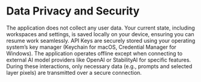 # Data Privacy and Security

The application does not collect any user data. Your current state, including workspaces and settings, is saved locally on your device, ensuring you can resume work seamlessly. API Keys are securely stored using your operating system’s key manager (Keychain for macOS, Credential Manager for Windows). The application operates offline except when connecting to external AI model providers like OpenAI or StabilityAI for specific features. During these interactions, only necessary data (e.g., prompts and selected layer pixels) are transmitted over a secure connection.
